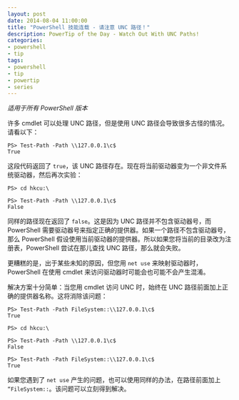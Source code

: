 ```yaml
---
layout: post
date: 2014-08-04 11:00:00
title: "PowerShell 技能连载 - 请注意 UNC 路径！"
description: PowerTip of the Day - Watch Out With UNC Paths!
categories:
- powershell
- tip
tags:
- powershell
- tip
- powertip
- series
---
```

_适用于所有 PowerShell 版本_

许多 cmdlet 可以处理 UNC 路径，但是使用 UNC 路径会导致很多古怪的情况。请看以下：

    PS> Test-Path -Path \\127.0.0.1\c$
    True

这段代码返回了 `true`，该 UNC 路径存在。现在将当前驱动器变为一个非文件系统驱动器，然后再次实验：

    PS> cd hkcu:\

    PS> Test-Path -Path \\127.0.0.1\c$
    False

同样的路径现在返回了 `false`。这是因为 UNC 路径并不包含驱动器号，而 PowerShell 需要驱动器号来指定正确的提供器。如果一个路径不包含驱动器号，那么 PowerShell 假设使用当前驱动器的提供器。所以如果您将当前的目录改为注册表，PowerShell 尝试在那儿查找 UNC 路径，那么就会失败。

更糟糕的是，出于某些未知的原因，但您用 `net use` 来映射驱动器时，PowerShell 在使用 cmdlet 来访问驱动器时可能会也可能不会产生混淆。

解决方案十分简单：当您用 cmdlet 访问 UNC 时，始终在 UNC 路径前面加上正确的提供器名称。这将消除该问题：

    PS> Test-Path -Path FileSystem::\\127.0.0.1\c$
    True

    PS> cd hkcu:\

    PS> Test-Path -Path \\127.0.0.1\c$
    False

    PS> Test-Path -Path FileSystem::\\127.0.0.1\c$
    True


如果您遇到了 `net use` 产生的问题，也可以使用同样的办法，在路径前面加上 `“FileSystem::`。该问题可以立刻得到解决。

<!--本文国际来源：[Watch Out With UNC Paths!](http://community.idera.com/powershell/powertips/b/tips/posts/watch-out-with-unc-paths)-->
